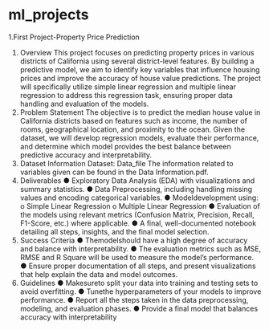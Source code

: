 # ml_projects
1.First Project-Property Price Prediction
 1. Overview
 This project focuses on predicting property prices in various districts of California using
 several district-level features. By building a predictive model, we aim to identify key variables
 that influence housing prices and improve the accuracy of house value predictions. The
 project will specifically utilize simple linear regression and multiple linear regression to
 address this regression task, ensuring proper data handling and evaluation of the models.
 2. Problem Statement
 The objective is to predict the median house value in California districts based on features
 such as income, the number of rooms, geographical location, and proximity to the ocean.
 Given the dataset, we will develop regression models, evaluate their performance, and
 determine which model provides the best balance between predictive accuracy and
 interpretability.
 3. Dataset Information
 Dataset:
 Data_file
 The information related to variables given can be found in the Data Information.pdf.
 4. Deliverables
 ● Exploratory Data Analysis (EDA) with visualizations and summary statistics.
 ● Data Preprocessing, including handling missing values and encoding categorical
 variables.
 ● Modeldevelopment using:
 o Simple Linear Regression
 o Multiple Linear Regression
 ● Evaluation of the models using relevant metrics (Confusion Matrix, Precision, Recall,
 F1-Score, etc.) where applicable.
 ● A final, well-documented notebook detailing all steps, insights, and the final model
 selection.
 5. Success Criteria
 ● Themodelshould have a high degree of accuracy and balance with interpretability.
● The evaluation metrics such as MSE, RMSE and R Square will be used to measure
 the model’s performance.
 ● Ensure proper documentation of all steps, and present visualizations that help
 explain the data and model outcomes.
 6. Guidelines
 ● Makesureto split your data into training and testing sets to avoid overfitting.
 ● Tunethe hyperparameters of your models to improve performance.
 ● Report all the steps taken in the data preprocessing, modeling, and evaluation
 phases.
 ● Provide a final model that balances accuracy with interpretability    
